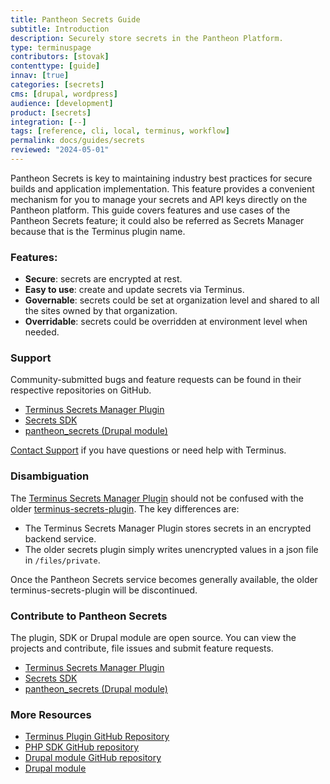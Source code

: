 ```yaml
---
title: Pantheon Secrets Guide
subtitle: Introduction
description: Securely store secrets in the Pantheon Platform.
type: terminuspage
contributors: [stovak]
contenttype: [guide]
innav: [true]
categories: [secrets]
cms: [drupal, wordpress]
audience: [development]
product: [secrets]
integration: [--]
tags: [reference, cli, local, terminus, workflow]
permalink: docs/guides/secrets
reviewed: "2024-05-01"
---
```


Pantheon Secrets is key to maintaining industry best practices for secure builds and application implementation. This feature provides a convenient mechanism for you to manage your secrets and API keys directly on the Pantheon platform.
This guide covers features and use cases of the Pantheon Secrets feature; it could also be referred as Secrets Manager because that is the Terminus plugin name.

### Features:

* **Secure**: secrets are encrypted at rest.
* **Easy to use**: create and update secrets via Terminus.
* **Governable**: secrets could be set at organization level and shared to all the sites owned by that organization.
* **Overridable**: secrets could be overridden at environment level when needed.

### Support
Community-submitted bugs and feature requests can be found in their respective repositories on GitHub.

* [Terminus Secrets Manager Plugin](https://github.com/pantheon-systems/terminus-secrets-manager-plugin)
* [Secrets SDK](https://github.com/pantheon-systems/customer-secrets-php-sdk)
* [pantheon_secrets (Drupal module)](https://github.com/pantheon-systems/pantheon_secrets)

[Contact Support](https://dashboard.pantheon.io/#support/support/all) if you have questions or need help with Terminus.

### Disambiguation

The [Terminus Secrets Manager Plugin](https://github.com/pantheon-systems/terminus-secrets-manager-plugin) should not be confused with the older [terminus-secrets-plugin](https://github.com/pantheon-systems/terminus-secrets-plugin).  The key differences are:

- The Terminus Secrets Manager Plugin stores secrets in an encrypted backend service.
- The older secrets plugin simply writes unencrypted values in a json file in `/files/private`.

Once the Pantheon Secrets service becomes generally available, the older terminus-secrets-plugin will be discontinued.

### Contribute to Pantheon Secrets

The plugin, SDK or Drupal module are open source. You can view the projects and contribute, file issues and submit feature requests.

* [Terminus Secrets Manager Plugin](https://github.com/pantheon-systems/terminus-secrets-manager-plugin)
* [Secrets SDK](https://github.com/pantheon-systems/customer-secrets-php-sdk)
* [pantheon_secrets (Drupal module)](https://github.com/pantheon-systems/pantheon_secrets)

### More Resources

* [Terminus Plugin GitHub Repository](https://github.com/pantheon-systems/terminus-secrets-manager-plugin)
* [PHP SDK GitHub repository](https://github.com/pantheon-systems/customer-secrets-php-sdk)
* [Drupal module GitHub repository](https://github.com/pantheon-systems/pantheon_secrets)
* [Drupal module](https://www.drupal.org/project/pantheon_secrets)

